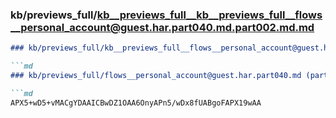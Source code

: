 ### kb/previews_full/kb__previews_full__kb__previews_full__flows__personal_account@guest.har.part040.md.part002.md.md

```md
### kb/previews_full/kb__previews_full__flows__personal_account@guest.har.part040.md.part002.md

```md
### kb/previews_full/flows__personal_account@guest.har.part040.md (part 002)

```md
APX5+wD5+vMACgYDAAICBwDZ1OAA6OnyAPn5/wDx8fUABgoFAPX19wAA
```

```

```

```
